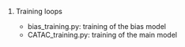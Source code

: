 1. Training loops
    
    - bias_training.py: training of the bias model
    - CATAC_training.py: training of the main model